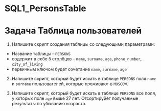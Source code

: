 # SQL1_PersonsTable
# Задача Таблица пользователей

1. Напишите скрипт создания таблицы со следующими параметрами:
 - Название таблицы - `PERSONS`
 - содержит в себе 5 столбцов - `name`, `surname`, `age`, `phone_number`, `city_of_living`
 - первичным ключом будет сочетание `name`, `surname`, `age`
 
2. Напишите скрипт, который будет искать в таблице `PERSONS` поля `name` и `surname` пользователей, которые проживают в `MOSCOW`.

3. Напишите скрипт, который будет искать в таблице `PERSONS` все поля, у которых поле `age` выше 27 лет. Отсортируйет получаемые результаты по убыванию возраста.
